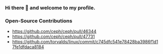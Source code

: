 ### Hi there 👋 and welcome to my profile.

### Open-Source Contributions

* https://github.com/ceph/ceph/pull/46344
* https://github.com/ceph/ceph/pull/47731
* https://github.com/torvalds/linux/commit/c745dfc541e78428ba3986f1d17fe1dfdaca8184

<!--
**mjenglish/mjenglish** is a ✨ _special_ ✨ repository because its `README.md` (this file) appears on your GitHub profile.

Here are some ideas to get you started:

- 🔭 I’m currently working on ...
- 🌱 I’m currently learning ...
- 👯 I’m looking to collaborate on ...
- 🤔 I’m looking for help with ...
- 💬 Ask me about ...
- 📫 How to reach me: ...
- 😄 Pronouns: ...
- ⚡ Fun fact: ...
-->
